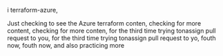 i terraform-azure,





Just checking to see the Azure terraform conten, checking for more content, checking for more conten, for the third time trying tonassign pull request to you, for the third time trying tonassign pull request to yo, fouth now, fouth now, and also practicing more
